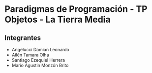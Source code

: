 # Paradigmas de Programación - TP Objetos - La Tierra Media

## Integrantes

- Angelucci Damian Leonardo
- Ailén Tamara Olha
- Santiago Ezequiel Herrera
- Mario Agustin Monzón Brito